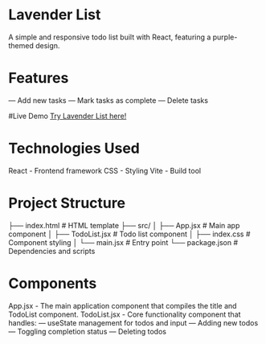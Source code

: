 # Lavender List
A simple and responsive todo list built with React, featuring a purple-themed design.

# Features
— Add new tasks
— Mark tasks as complete
— Delete tasks

#Live Demo
[ Try Lavender List here!](https://lavender-list.vercel.app/)

# Technologies Used
React - Frontend framework
CSS - Styling
Vite - Build tool

# Project Structure
├── index.html       # HTML template
├── src/
│   ├── App.jsx      # Main app component
│   ├── TodoList.jsx # Todo list component
│   ├── index.css    # Component styling
│   └── main.jsx     # Entry point
└── package.json     # Dependencies and scripts

# Components
App.jsx - The main application component that compiles the title and TodoList component.
TodoList.jsx - Core functionality component that handles:
— useState management for todos and input
— Adding new todos
— Toggling completion status
— Deleting todos
